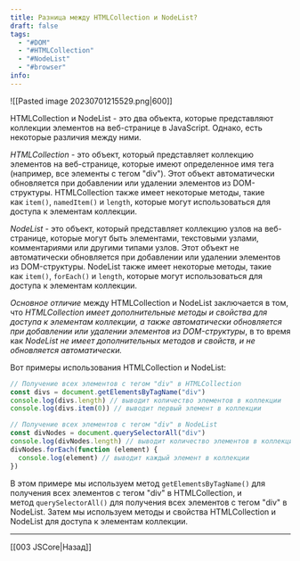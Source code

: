 ```yaml
---
title: Разница между HTMLCollection и NodeList?
draft: false
tags:
  - "#DOM"
  - "#HTMLCollection"
  - "#NodeList"
  - "#browser"
info:
---
```

![[Pasted image 20230701215529.png|600]]

HTMLCollection и NodeList - это два объекта, которые представляют коллекции элементов на веб-странице в JavaScript. Однако, есть некоторые различия между ними.

_HTMLCollection_ - это объект, который представляет коллекцию элементов на веб-странице, которые имеют определенное имя тега (например, все элементы с тегом "div"). Этот объект автоматически обновляется при добавлении или удалении элементов из DOM-структуры. HTMLCollection также имеет некоторые методы, такие как `item()`, `namedItem()` и `length`, которые могут использоваться для доступа к элементам коллекции.

_NodeList_ - это объект, который представляет коллекцию узлов на веб-странице, которые могут быть элементами, текстовыми узлами, комментариями или другими типами узлов. Этот объект не автоматически обновляется при добавлении или удалении элементов из DOM-структуры. NodeList также имеет некоторые методы, такие как `item()`, `forEach()` и `length`, которые могут использоваться для доступа к элементам коллекции.

_Основное отличие_ между HTMLCollection и NodeList заключается в том, что _HTMLCollection имеет дополнительные методы и свойства для доступа к элементам коллекции, а также автоматически обновляется при добавлении или удалении элементов из DOM-структуры_, в то время как _NodeList не имеет дополнительных методов и свойств, и не обновляется автоматически._

Вот примеры использования HTMLCollection и NodeList:

```javascript
// Получение всех элементов с тегом "div" в HTMLCollection
const divs = document.getElementsByTagName("div")
console.log(divs.length) // выводит количество элементов в коллекции
console.log(divs.item(0)) // выводит первый элемент в коллекции

// Получение всех элементов с тегом "div" в NodeList
const divNodes = document.querySelectorAll("div")
console.log(divNodes.length) // выводит количество элементов в коллекции
divNodes.forEach(function (element) {
  console.log(element) // выводит каждый элемент в коллекции
})
```

В этом примере мы используем метод `getElementsByTagName()` для получения всех элементов с тегом "div" в HTMLCollection, и метод `querySelectorAll()` для получения всех элементов с тегом "div" в NodeList. Затем мы используем методы и свойства HTMLCollection и NodeList для доступа к элементам коллекции.

---

[[003 JSCore|Назад]]